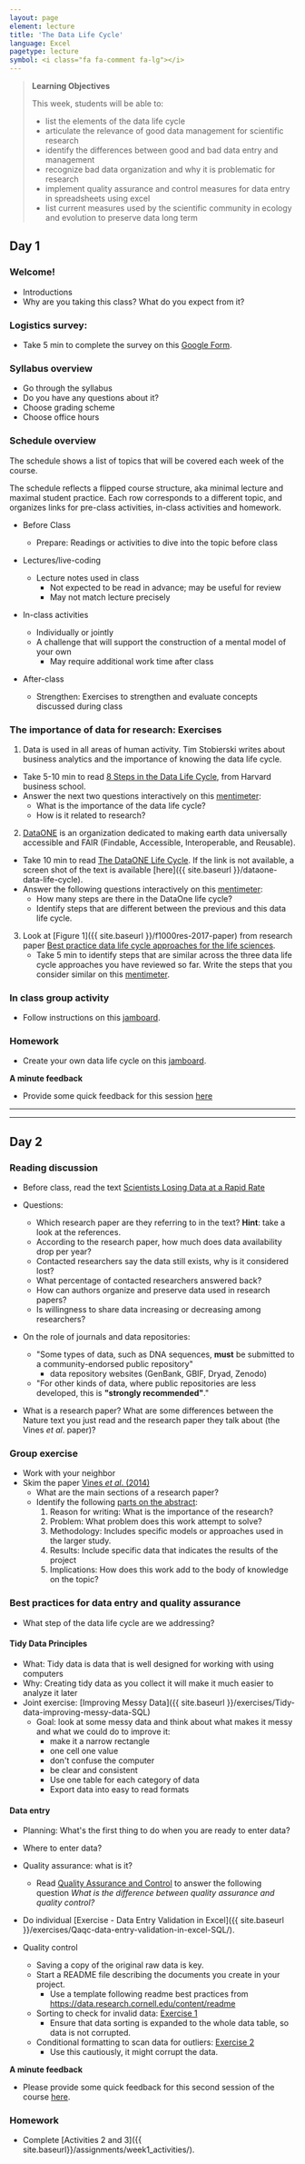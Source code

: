 ```yaml
---
layout: page
element: lecture
title: 'The Data Life Cycle'
language: Excel
pagetype: lecture
symbol: <i class="fa fa-comment fa-lg"></i>
---
```


> **Learning Objectives**
>
> This week, students will be able to:
>
> - list the elements of the data life cycle
> - articulate the relevance of good data management for scientific research
> - identify the differences between good and bad data entry and management
> - recognize bad data organization and why it is problematic for research
> - implement quality assurance and control measures for data entry in spreadsheets using excel
> - list current measures used by the scientific community in ecology and evolution to preserve data long term

## Day 1
### Welcome!

* Introductions
* Why are you taking this class? What do you expect from it?

### Logistics survey:

- Take 5 min to complete the survey on this [Google Form](https://docs.google.com/forms/d/e/1FAIpQLSfXzFNSegtfIuAPTK9LEwSmYKhPk_Fs8GPFXRjia5DNZaJTtg/viewform).

### Syllabus overview

* Go through the syllabus
* Do you have any questions about it?
* Choose grading scheme
* Choose office hours

### Schedule overview

The schedule shows a list of topics that will be covered each week of the course.

The schedule reflects a flipped course structure, aka minimal lecture and maximal
student practice.
Each row corresponds to a different topic, and organizes links for pre-class
activities, in-class activities and homework.

* Before Class
  - Prepare: Readings or activities to dive into the topic before class

* Lectures/live-coding
  - Lecture notes used in class
	- Not expected to be read in advance; may be useful for review
	- May not match lecture precisely

* In-class activities
  - Individually or jointly
  - A challenge that will support the construction of a mental model of your own
	- May require additional work time after class

* After-class
  - Strengthen: Exercises to strengthen and evaluate concepts discussed during class

### The importance of data for research: Exercises

1. Data is used in all areas of human activity. Tim Stobierski writes about business analytics and the importance of knowing the data life cycle.
  - Take 5-10 min to read [8 Steps in the Data Life Cycle](https://online.hbs.edu/blog/post/data-life-cycle), from Harvard business school.  
  - Answer the next two questions interactively on this [mentimeter](https://www.menti.com/al5kemcp5gtc):
    - What is the importance of the data life cycle?
    - How is it related to research?

2. [DataONE](https://www.dataone.org/) is an organization dedicated to making earth data universally accessible and FAIR (Findable, Accessible, Interoperable, and Reusable).
  - Take 10 min to read [The DataONE Life Cycle](https://www.dataone.org/data-life-cycle).
  If the link is not available, a screen shot of the text is available [here]({{ site.baseurl }}/dataone-data-life-cycle).
  - Answer the following questions interactively on this [mentimeter](https://www.menti.com/al7r43cgidhm):
    - How many steps are there in the DataOne life cycle?
    - Identify steps that are different between the previous and this data life cycle.

3. Look at [Figure 1]({{ site.baseurl }}/f1000res-2017-paper) from research paper [Best practice data life cycle approaches for the life sciences](https://www.ncbi.nlm.nih.gov/pmc/articles/PMC6069748/).
    - Take 5 min to identify steps that are similar across the three data life cycle
    approaches you have reviewed so far. Write the steps that you consider similar
     on this [mentimeter](https://www.menti.com/ald679dwg3j3).


### In class group activity

- Follow instructions on this [jamboard](https://jamboard.google.com/d/1T7MKWvtgBZuLa_LjGg02GAjySPQtHj1iwf9sdupfkoU/viewer?f=0).

### Homework

- Create your own data life cycle on this [jamboard](https://jamboard.google.com/d/1giFAdjGzPK9vMM8aLuGP5KwF_FzyyT5hJ3eoPslS3rU/viewer?f=1).

**A minute feedback**

- Provide some quick feedback for this session [here](https://docs.google.com/forms/d/e/1FAIpQLSeRETx27OK9PJlTd8djqySqrRa5ZMDTiUizF_vXuau82nASqQ/viewform)


---
---

## Day 2

### Reading discussion

- Before class, read the text [Scientists Losing Data at a Rapid Rate](http://www.nature.com/news/scientists-losing-data-at-a-rapid-rate-1.14416)

- Questions:
  - Which research paper are they referring to in the text? **Hint**: take a look at the references.
  - According to the research paper, how much does data availability drop per year?
  - Contacted researchers say the data still exists, why is it considered lost?
  - What percentage of contacted researchers answered back?
  - How can authors organize and preserve data used in research papers?
  - Is willingness to share data increasing or decreasing among researchers?

- On the role of journals and data repositories:
  - "Some types of data, such as DNA sequences, **must** be submitted to a community-endorsed public repository"
    - data repository websites (GenBank, GBIF, Dryad, Zenodo)
  - "For other kinds of data, where public repositories are less developed, this is **"strongly recommended"**."

- What is a research paper? What are some differences between the Nature text you just read and the research paper they talk about (the Vines _et al_. paper)?


### Group exercise

- Work with your neighbor
- Skim the paper [Vines _et al_. (2014)](https://www.sciencedirect.com/science/article/pii/S0960982213014000?via%3Dihub)
  - What are the main sections of a research paper?
  - Identify the following [parts on the abstract](https://services.unimelb.edu.au/__data/assets/pdf_file/0007/471274/Writing_an_Abstract_Update_051112.pdf):
    1. Reason for writing: What is the importance of the research?
    1. Problem: What problem does this work attempt to solve?
    1. Methodology: Includes specific models or approaches used in the larger study.
    1. Results:  Include specific data that indicates the results of the project
    1. Implications: How does this work add to the body of knowledge on the topic?

### Best practices for data entry and quality assurance

- What step of the data life cycle are we addressing?

#### Tidy Data Principles

- What: Tidy data is data that is well designed for working with using computers
- Why: Creating tidy data as you collect it will make it much easier to analyze it later
- Joint exercise: [Improving Messy Data]({{ site.baseurl }}/exercises/Tidy-data-improving-messy-data-SQL)
  - Goal: look at some messy data and think about what makes it messy and what we could do to improve it:
    - make it a narrow rectangle
    - one cell one value
    - don't confuse the computer
    - be clear and consistent
    - Use one table for each category of data
    - Export data into easy to read formats


#### Data entry

- Planning: What's the first thing to do when you are ready to enter data?
- Where to enter data?
- Quality assurance: what is it?
  - Read [Quality Assurance and Control](http://www.datacarpentry.org/spreadsheet-ecology-lesson/04-quality-control) to answer the following question _What is the difference between quality assurance and quality control?_

- Do individual [Exercise - Data Entry Validation in Excel]({{ site.baseurl }}/exercises/Qaqc-data-entry-validation-in-excel-SQL/).

  <!-- - Demo data validation in excel using this data file [figshare.com/files/2252083](https://ndownloader.figshare.com/files/2252083). Students **download** it to their computer, too, and follow along. -->

- Quality control
  - Saving a copy of the original raw data is key.
  - Start a README file describing the documents you create in your project.
    - Use a template following readme best practices from https://data.research.cornell.edu/content/readme
  - Sorting to check for invalid data: [Exercise 1](https://datacarpentry.org/spreadsheet-ecology-lesson/04-quality-control/#exercise)
    - Ensure that data sorting is expanded to the whole data table, so data is not corrupted.
  - Conditional formatting to scan data for outliers: [Exercise 2](https://datacarpentry.org/spreadsheet-ecology-lesson/04-quality-control/#exercise-1)
    - Use this cautiously, it might corrupt the data.


**A minute feedback**
- Please provide some quick feedback for this second session of the course [here](https://docs.google.com/forms/d/e/1FAIpQLSebNcnZqOBS8eUjI2V6bMyjHBQIukRZLY4PuMTh9ERjJXJBUw/viewform).

### Homework

- Complete [Activities 2 and 3]({{ site.baseurl}}/assignments/week1_activities/).
